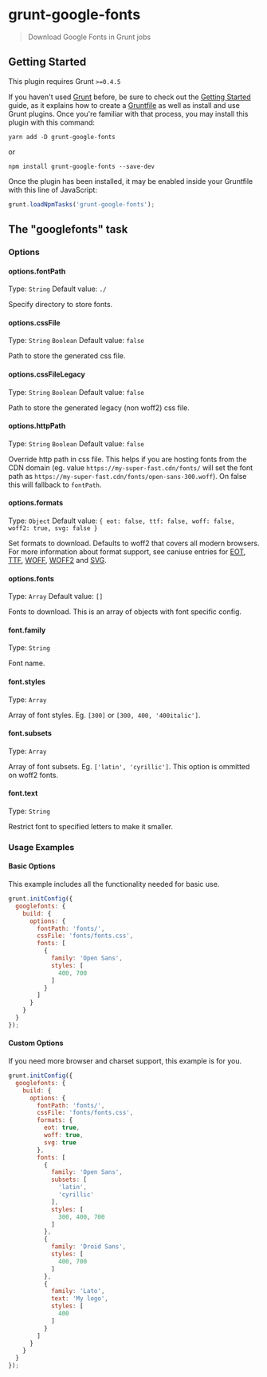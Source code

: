 # grunt-google-fonts

> Download Google Fonts in Grunt jobs

## Getting Started
This plugin requires Grunt `>=0.4.5`

If you haven't used [Grunt](http://gruntjs.com/) before, be sure to check out the [Getting Started](http://gruntjs.com/getting-started) guide, as it explains how to create a [Gruntfile](http://gruntjs.com/sample-gruntfile) as well as install and use Grunt plugins. Once you're familiar with that process, you may install this plugin with this command:

```shell
yarn add -D grunt-google-fonts
```
or
```shell
npm install grunt-google-fonts --save-dev
```

Once the plugin has been installed, it may be enabled inside your Gruntfile with this line of JavaScript:

```js
grunt.loadNpmTasks('grunt-google-fonts');
```

## The "googlefonts" task

### Options

#### options.fontPath
Type: `String`
Default value: `./`

Specify directory to store fonts.

#### options.cssFile
Type: `String` `Boolean`
Default value: `false`

Path to store the generated css file.

#### options.cssFileLegacy
Type: `String` `Boolean`
Default value: `false`

Path to store the generated legacy (non woff2) css file.

#### options.httpPath
Type: `String` `Boolean`
Default value: `false`

Override http path in css file. This helps if you are hosting fonts from the CDN domain (eg. value `https://my-super-fast.cdn/fonts/` will set the font path as `https://my-super-fast.cdn/fonts/open-sans-300.woff`). On false this will fallback to `fontPath`.

#### options.formats
Type: `Object`
Default value: `{
  eot: false,
  ttf: false,
  woff: false,
  woff2: true,
  svg: false
}`

Set formats to download. Defaults to woff2 that covers all modern browsers.
For more information about format support, see caniuse entries for [EOT](http://caniuse.com/#feat=eot), [TTF](http://caniuse.com/#feat=ttf), [WOFF](http://caniuse.com/#feat=woff), [WOFF2](http://caniuse.com/#feat=woff2) and [SVG](http://caniuse.com/#feat=svg-fonts).

#### options.fonts
Type: `Array`
Default value: `[]`

Fonts to download. This is an array of objects with font specific config.

#### font.family
Type: `String`

Font name.

#### font.styles
Type: `Array`

Array of font styles. Eg. `[300]` or `[300, 400, '400italic']`.

#### font.subsets
Type: `Array`

Array of font subsets. Eg. `['latin', 'cyrillic']`. This option is ommitted on woff2 fonts.

#### font.text
Type: `String`

Restrict font to specified letters to make it smaller.


### Usage Examples

#### Basic Options
This example includes all the functionality needed for basic use.

```js
grunt.initConfig({
  googlefonts: {
    build: {
      options: {
        fontPath: 'fonts/',
        cssFile: 'fonts/fonts.css',
        fonts: [
          {
            family: 'Open Sans',
            styles: [
              400, 700
            ]
          }
        ]
      }
    }
  }
});
```

#### Custom Options
If you need more browser and charset support, this example is for you.

```js
grunt.initConfig({
  googlefonts: {
    build: {
      options: {
        fontPath: 'fonts/',
        cssFile: 'fonts/fonts.css',
        formats: {
          eot: true,
          woff: true,
          svg: true
        },
        fonts: [
          {
            family: 'Open Sans',
            subsets: [
              'latin',
              'cyrillic'
            ],
            styles: [
              300, 400, 700
            ]
          },
          {
            family: 'Droid Sans',
            styles: [
              400, 700
            ]
          },
          {
            family: 'Lato',
            text: 'My logo',
            styles: [
              400
            ]
          }
        ]
      }
    }
  }
});
```
